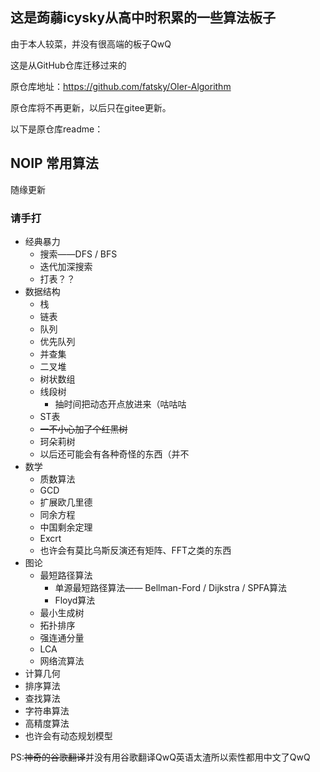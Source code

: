 ## 这是蒟蒻icysky从高中时积累的一些算法板子

由于本人较菜，并没有很高端的板子QwQ

这是从GitHub仓库迁移过来的

原仓库地址：https://github.com/fatsky/OIer-Algorithm

原仓库将不再更新，以后只在gitee更新。

以下是原仓库readme：

## NOIP 常用算法
随缘更新
### 请手打
* 经典暴力
   * 搜索——DFS / BFS
   * 迭代加深搜索
   * 打表？？
* 数据结构
   * 栈
   * 链表
   * 队列
   * 优先队列
   * 并查集
   * 二叉堆
   * 树状数组
   * 线段树
     * 抽时间把动态开点放进来（咕咕咕
   * ST表
   * ~~一不小心加了个红黑树~~
   * 珂朵莉树
   * 以后还可能会有各种奇怪的东西（并不
* 数学
   * 质数算法
   * GCD
   * 扩展欧几里德
   * 同余方程
   * 中国剩余定理
   * Excrt
   * 也许会有莫比乌斯反演还有矩阵、FFT之类的东西
* 图论
   * 最短路径算法
      * 单源最短路径算法—— Bellman-Ford / Dijkstra / SPFA算法
      * Floyd算法
   * 最小生成树
   * 拓扑排序
   * 强连通分量
   * LCA
   * 网络流算法
* 计算几何
* 排序算法
* 查找算法
* 字符串算法
* 高精度算法
* 也许会有动态规划模型

PS:~~神奇的谷歌翻译~~并没有用谷歌翻译QwQ英语太渣所以索性都用中文了QwQ

